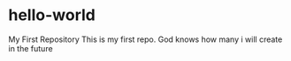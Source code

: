 # hello-world
My First Repository
This is my first repo. God knows how many i will create in the future
